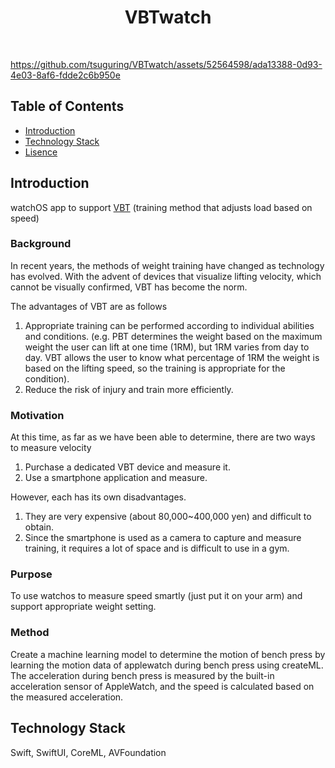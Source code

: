 <h1 align="center"> VBTwatch </h1> <br>

https://github.com/tsuguring/VBTwatch/assets/52564598/ada13388-0d93-4e03-8af6-fdde2c6b950e

## Table of Contents
- [Introduction](#introduction)
- [Technology Stack](#technologystack)
- [Lisence](#license)

<!-- END doctoc generated TOC please keep comment here to allow auto update -->

## Introduction
watchOS app to support [VBT](https://en.wikipedia.org/wiki/Velocity_based_training) (training method that adjusts load based on speed)
### Background
In recent years, the methods of weight training have changed as technology has evolved. With the advent of devices that visualize lifting velocity, which cannot be visually confirmed, VBT has become the norm.

The advantages of VBT are as follows
1. Appropriate training can be performed according to individual abilities and conditions. (e.g. PBT determines the weight based on the maximum weight the user can lift at one time (1RM), but 1RM varies from day to day. VBT allows the user to know what percentage of 1RM the weight is based on the lifting speed, so the training is appropriate for the condition).
2. Reduce the risk of injury and train more efficiently.
### Motivation
At this time, as far as we have been able to determine, there are two ways to measure velocity
1. Purchase a dedicated VBT device and measure it.
2. Use a smartphone application and measure.

However, each has its own disadvantages.
1. They are very expensive (about 80,000~400,000 yen) and difficult to obtain.
2. Since the smartphone is used as a camera to capture and measure training, it requires a lot of space and is difficult to use in a gym.
### Purpose
To use watchos to measure speed smartly (just put it on your arm) and support appropriate weight setting.
### Method
Create a machine learning model to determine the motion of bench press by learning the motion data of applewatch during bench press using createML.
The acceleration during bench press is measured by the built-in acceleration sensor of AppleWatch, and the speed is calculated based on the measured acceleration.

## Technology Stack
Swift, SwiftUI, CoreML, AVFoundation
